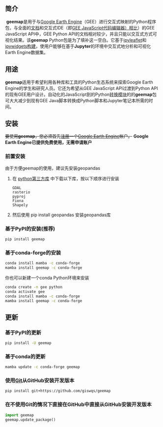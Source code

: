 ## 简介

​		**geemap**是用于与[Google Earth Engine](https://earthengine.google.com/)（GEE）进行交互式映射的Python程序包，与全面的[文档](https://developers.google.com/earth-engine)和交互式IDE（即[GEE JavaScript代码编辑器）相比](https://code.earthengine.google.com/)）的GEE JavaScript API中，GEE Python API的文档相对较少，并且只能以交互式方式可视化结果。该**geemap** Python包是为了填补这一空白。它基于[ipyleaflet](https://github.com/jupyter-widgets/ipyleaflet)和[ipywidgets构建](https://github.com/jupyter-widgets/ipywidgets)，使用户能够在基于**Jupyter**的环境中交互式地分析和可视化Earth Engine数据集。



## 用途

​		**geemap**适用于希望利用各种库和工具的Python生态系统来探索Google Earth Engine的学生和研究人员。它还为希望从GEE JavaScript API过渡到Python API的现有GEE用户设计。自动化的JavaScript到的Python[转换模块](https://github.com/giswqs/geemap/blob/master/geemap/conversion.py)的的**geemap**包可大大减少到现有GEE Java脚本转换成Python脚本和Jupyter笔记本所需的时间。



## 安装

~~要使用**geemap**，您必须首先[注册](https://earthengine.google.com/signup/)一个[Google Earth Engine](https://earthengine.google.com/)帐户。~~ **Google Earth Engine已提供免费使用，无需申请账户**

### 前置安装

由于方便geemap的使用，建议先安装geopandas

1. 在 [python第三方库](https://www.lfd.uci.edu/~gohlke/pythonlibs/) 中下载以下库，按以下顺序进行安装

   ```shell
   GDAL
   rasterio
   pyproj
   Fiona
   Shapely
   ```

2. 然后使用 pip install geopandas 安装geopandas库

### 基于PyPI的安装(推荐)

```bash
pip install geemap
```

### 基于conda-forge的安装

```bash
conda install mamba -c conda-forge
mamba install geemap -c conda-forge
```

你也可以新建一个conda Python环境来安装

```bash
conda create -n gee python
conda activate gee
conda install mamba -c conda-forge
mamba install geemap -c conda-forge
```



## 更新

### 基于PyPI的更新

```bash
pip install -U geemap
```

### 基于conda的更新

```bash
mamba update -c conda-forge geemap
```

### 使用[Git](https://git-scm.com/)从GitHub安装开发版本

```bash
pip install git+https://github.com/giswqs/geemap
```

### 在不使用Git的情况下直接在GitHub中直接从GitHub安装开发版本

```python
import geemap
geemap.update_package()
```




